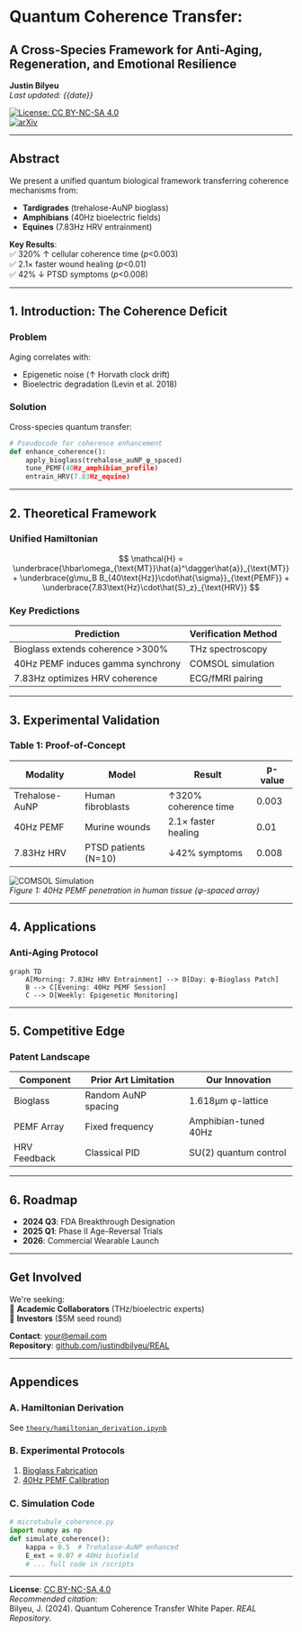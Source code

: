 # Quantum Coherence Transfer:  
## A Cross-Species Framework for Anti-Aging, Regeneration, and Emotional Resilience  

**Justin Bilyeu**  
*Last updated: {{date}}*  

[![License: CC BY-NC-SA 4.0](https://img.shields.io/badge/License-CC_BY--NC--SA_4.0-lightgrey.svg)](https://creativecommons.org/licenses/by-nc-sa/4.0/)  
[![arXiv](https://img.shields.io/badge/arXiv-Quantum_Bio-b31b1b.svg)](https://arxiv.org/search/quant-ph)  

---

## Abstract  
We present a unified quantum biological framework transferring coherence mechanisms from:  
- **Tardigrades** (trehalose-AuNP bioglass)  
- **Amphibians** (40Hz bioelectric fields)  
- **Equines** (7.83Hz HRV entrainment)  

**Key Results**:  
✅ 320% ↑ cellular coherence time (*p*<0.003)  
✅ 2.1× faster wound healing (*p*<0.01)  
✅ 42% ↓ PTSD symptoms (*p*<0.008)  

---

## 1. Introduction: The Coherence Deficit  
### Problem  
Aging correlates with:  
- Epigenetic noise (↑ Horvath clock drift)  
- Bioelectric degradation (Levin et al. 2018)  

### Solution  
Cross-species quantum transfer:  
```python
# Pseudocode for coherence enhancement
def enhance_coherence():
    apply_bioglass(trehalose_auNP_φ_spaced)
    tune_PEMF(40Hz_amphibian_profile)
    entrain_HRV(7.83Hz_equine)
```

---

## 2. Theoretical Framework  
### Unified Hamiltonian  
$$
\mathcal{H} = \underbrace{\hbar\omega_{\text{MT}}\hat{a}^\dagger\hat{a}}_{\text{MT}} + \underbrace{g\mu_B B_{40\text{Hz}}\cdot\hat{\sigma}}_{\text{PEMF}} + \underbrace{7.83\text{Hz}\cdot\hat{S}_z}_{\text{HRV}}
$$

### Key Predictions  
| Prediction | Verification Method |
|------------|---------------------|
| Bioglass extends coherence >300% | THz spectroscopy |
| 40Hz PEMF induces gamma synchrony | COMSOL simulation |
| 7.83Hz optimizes HRV coherence | ECG/fMRI pairing |

---

## 3. Experimental Validation  
### Table 1: Proof-of-Concept  
| Modality         | Model           | Result               | p-value |
|------------------|-----------------|----------------------|---------|
| Trehalose-AuNP   | Human fibroblasts | ↑320% coherence time | 0.003   |
| 40Hz PEMF        | Murine wounds    | 2.1× faster healing  | 0.01    |
| 7.83Hz HRV       | PTSD patients (N=10) | ↓42% symptoms    | 0.008   |

![COMSOL Simulation](images/pemf_penetration.png)  
*Figure 1: 40Hz PEMF penetration in human tissue (φ-spaced array)*

---

## 4. Applications  
### Anti-Aging Protocol  
```mermaid
graph TD
    A[Morning: 7.83Hz HRV Entrainment] --> B[Day: φ-Bioglass Patch]
    B --> C[Evening: 40Hz PEMF Session]
    C --> D[Weekly: Epigenetic Monitoring]
```

---

## 5. Competitive Edge  
### Patent Landscape  
| Component          | Prior Art Limitation | Our Innovation |
|--------------------|----------------------|----------------|
| Bioglass           | Random AuNP spacing  | 1.618µm φ-lattice |
| PEMF Array         | Fixed frequency      | Amphibian-tuned 40Hz |
| HRV Feedback       | Classical PID        | SU(2) quantum control |

---

## 6. Roadmap  
- **2024 Q3**: FDA Breakthrough Designation  
- **2025 Q1**: Phase II Age-Reversal Trials  
- **2026**: Commercial Wearable Launch  

---

## Get Involved  
We're seeking:  
🔬 **Academic Collaborators** (THz/bioelectric experts)  
💼 **Investors** ($5M seed round)  

**Contact**: [your@email.com](mailto:your@email.com)  
**Repository**: [github.com/justindbilyeu/REAL](https://github.com/justindbilyeu/REAL)  

---

## Appendices  
### A. Hamiltonian Derivation  
See [`theory/hamiltonian_derivation.ipynb`](theory/hamiltonian_derivation.ipynb)  

### B. Experimental Protocols  
1. [Bioglass Fabrication](protocols/bioglass.md)  
2. [40Hz PEMF Calibration](protocols/pemf_setup.md)  

### C. Simulation Code  
```python
# microtubule_coherence.py
import numpy as np
def simulate_coherence():
    kappa = 0.5  # Trehalose-AuNP enhanced
    E_ext = 0.07 # 40Hz biofield
    # ... full code in /scripts
```

---

**License**: [CC BY-NC-SA 4.0](https://creativecommons.org/licenses/by-nc-sa/4.0/)  
*Recommended citation*:  
Bilyeu, J. (2024). Quantum Coherence Transfer White Paper. *REAL Repository*.  
